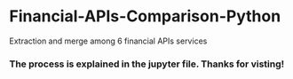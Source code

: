 # Financial-APIs-Comparison-Python

Extraction and merge among 6 financial APIs services 
### The process is explained in the jupyter file. Thanks for visting!
